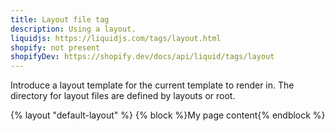 ```yaml
---
title: Layout file tag
description: Using a layout.
liquidjs: https://liquidjs.com/tags/layout.html
shopify: not present
shopifyDev: https://shopify.dev/docs/api/liquid/tags/layout
---
```

Introduce a layout template for the current template to render in. The directory for layout files are defined by layouts or root.

{% layout "default-layout" %}
{% block %}My page content{% endblock %}